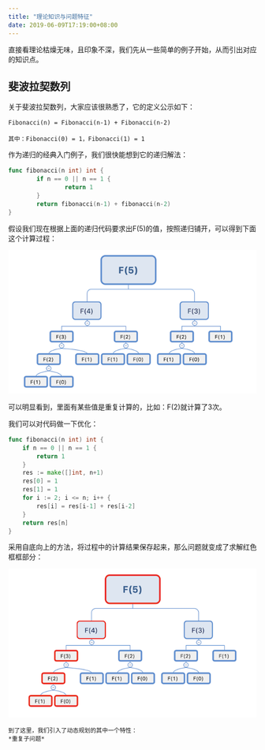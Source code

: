 ```yaml
---
title: "理论知识与问题特征"
date: 2019-06-09T17:19:00+08:00
---
```


直接看理论枯燥无味，且印象不深，我们先从一些简单的例子开始，从而引出对应的知识点。

## 斐波拉契数列

关于斐波拉契数列，大家应该很熟悉了，它的定义公示如下：

``` shell
Fibonacci(n) = Fibonacci(n-1) + Fibonacci(n-2)

其中：Fibonacci(0) = 1，Fibonacci(1) = 1
```

作为递归的经典入门例子，我们很快能想到它的递归解法：

``` Go
func fibonacci(n int) int {
        if n == 0 || n == 1 {
                return 1
        }
        return fibonacci(n-1) + fibonacci(n-2)
}
```

假设我们现在根据上面的递归代码要求出F(5)的值，按照递归铺开，可以得到下面这个计算过程：

![根据递归求F(5)](concept_1.png)

可以明显看到，里面有某些值是重复计算的，比如：F(2)就计算了3次。

我们可以对代码做一下优化：

``` Go
func fibonacci(n int) int {
	if n == 0 || n == 1 {
		return 1
	}
	res := make([]int, n+1)
	res[0] = 1
	res[1] = 1
	for i := 2; i <= n; i++ {
		res[i] = res[i-1] + res[i-2]
	}
	return res[n]
}
```

采用自底向上的方法，将过程中的计算结果保存起来，那么问题就变成了求解红色框框部分：

![自底向上求F(5)](concept_2.png)

```
到了这里，我们引入了动态规划的其中一个特性：
*重复子问题*
```
